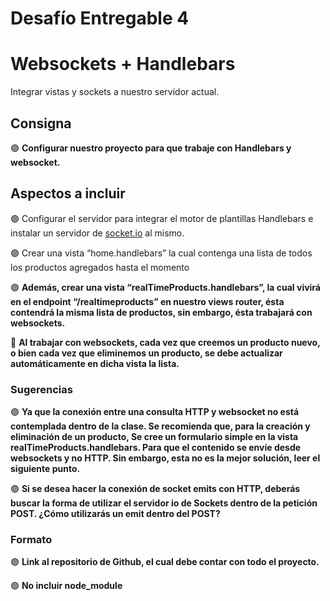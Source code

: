 # Desafío Entregable 4


# ****Websockets + Handlebars****

Integrar vistas y sockets a nuestro servidor actual.

## **Consigna**

🟣 **Configurar nuestro proyecto para que trabaje con Handlebars y websocket.**

## **Aspectos a incluir**

🟣 Configurar el servidor para integrar el motor de plantillas Handlebars e instalar un servidor de [socket.io](http://socket.io/) al mismo.

🟣 Crear una vista “home.handlebars” la cual contenga una lista de todos los productos agregados hasta el momento

🟣 **Además, crear una vista “realTimeProducts.handlebars”, la cual vivirá en el endpoint “/realtimeproducts” en nuestro views router, ésta contendrá la misma lista de productos, sin embargo, ésta trabajará con websockets.**

🔸 **Al trabajar con websockets, cada vez que creemos un producto nuevo, o bien cada vez que eliminemos un producto, se debe actualizar automáticamente en dicha vista la lista.**

### **Sugerencias**

🟣 **Ya que la conexión entre una consulta HTTP y websocket no está contemplada dentro de la clase. Se recomienda que, para la creación y eliminación de un producto, Se cree un formulario simple en la vista  realTimeProducts.handlebars. Para que el contenido se envíe desde websockets y no HTTP. Sin embargo, esta no es la mejor solución, leer el siguiente punto.**

🟣 **Si se desea hacer la conexión de socket emits con HTTP, deberás buscar la forma de utilizar el servidor io de Sockets dentro de la petición POST. ¿Cómo utilizarás un emit dentro del POST?**

### **Formato**

🟣 **Link al repositorio de Github, el cual debe contar con todo el proyecto.**

🟣 **No incluir node_module**